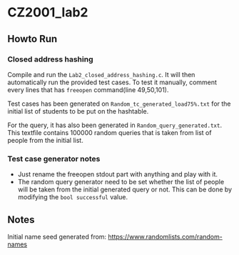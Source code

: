 # CZ2001_lab2

## Howto Run 

### Closed address hashing

Compile and run the `Lab2_closed_address_hashing.c`. It will then automatically run the provided test cases. To test it manually, comment every lines that has `freeopen` command(line 49,50,101). 

Test cases has been generated on `Random_tc_generated_load75%.txt` for the initial list of students to be put on the hashtable. 

For the query, it has also been generated in `Random_query_generated.txt`. This textfile contains 100000 random queries that is taken from list of people from the initial list.

### Test case generator notes
- Just rename the freeopen stdout part with anything and play with it. 
- The random query generator need to be set whether the list of people will be taken from the initial generated query or not. This can be done by modifying the `bool successful` value.  

## Notes
Initial name seed generated from: https://www.randomlists.com/random-names
